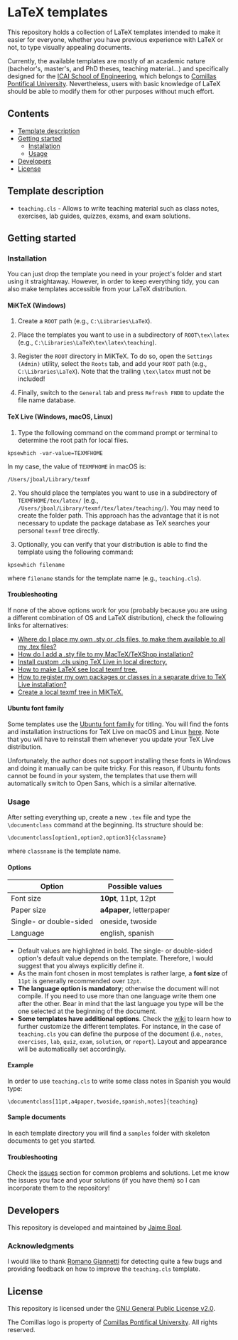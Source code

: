 # LaTeX templates
This repository holds a collection of LaTeX templates intended to make it easier for everyone, whether you have previous experience with LaTeX or not, to type visually appealing documents.

Currently, the available templates are mostly of an academic nature (bachelor's, master's, and PhD theses, teaching material...) and specifically designed for the [ICAI School of Engineering](http://icai.comillas.edu/), which belongs to [Comillas Pontifical University](http://comillas.edu/). Nevertheless, users with basic knowledge of LaTeX should be able to modify them for other purposes without much effort.

## Contents
- [Template description](#template-description)
- [Getting started](#getting-started)
  - [Installation](#installation)
  - [Usage](#usage)
- [Developers](#developers)
- [License](#license)

## Template description
- `teaching.cls` - Allows to write teaching material such as class notes, exercises, lab guides, quizzes, exams, and exam solutions.

## Getting started
### Installation
You can just drop the template you need in your project's folder and start using it straightaway. However, in order to keep everything tidy, you can also make templates accessible from your LaTeX distribution.

#### MiKTeX (Windows)
1. Create a `ROOT` path (e.g., `C:\Libraries\LaTeX`).

2. Place the templates you want to use in a subdirectory of `ROOT\tex\latex` (e.g., `C:\Libraries\LaTeX\tex\latex\teaching`).

3. Register the `ROOT` directory in MiKTeX. To do so, open the `Settings (Admin)` utility, select the `Roots` tab, and add your `ROOT` path (e.g., `C:\Libraries\LaTeX`). Note that the trailing `\tex\latex` must not be included!

4. Finally, switch to the `General` tab and press `Refresh FNDB` to update the file name database.

#### TeX Live (Windows, macOS, Linux)
1. Type the following command on the command prompt or terminal to determine the root path for local files.

  ```
  kpsewhich -var-value=TEXMFHOME
  ```

  In my case, the value of `TEXMFHOME` in macOS is:

  ```
  /Users/jboal/Library/texmf
  ```

2. You should place the templates you want to use in a subdirectory of `TEXMFHOME/tex/latex/` (e.g., `/Users/jboal/Library/texmf/tex/latex/teaching/`). You may need to create the folder path. This approach has the advantage that it is not necessary to update the package database as TeX searches your personal `texmf` tree directly.

3. Optionally, you can verify that your distribution is able to find the template using the following command:

  ```
  kpsewhich filename
  ```

  where `filename` stands for the template name (e.g., `teaching.cls`).

#### Troubleshooting
If none of the above options work for you (probably because you are using a different combination of OS and LaTeX distribution), check the following links for alternatives:
- [Where do I place my own .sty or .cls files, to make them available to all my .tex files?](http://tex.stackexchange.com/questions/1137/where-do-i-place-my-own-sty-or-cls-files-to-make-them-available-to-all-my-te)
- [How do I add a .sty file to my MacTeX/TeXShop installation?](http://tex.stackexchange.com/questions/10252/how-do-i-add-a-sty-file-to-my-mactex-texshop-installation)
- [Install custom .cls using TeX Live in local directory.](http://tex.stackexchange.com/questions/96976/install-custom-cls-using-tex-live-in-local-directory)
- [How to make LaTeX see local texmf tree.](http://tex.stackexchange.com/questions/30494/how-to-make-latex-see-local-texmf-tree)
- [How to register my own packages or classes in a separate drive to TeX Live installation?](http://tex.stackexchange.com/questions/20160/how-to-register-my-own-packages-or-classes-in-a-separate-drive-to-tex-live-insta)
- [Create a local texmf tree in MiKTeX.](http://tex.stackexchange.com/questions/69483/create-a-local-texmf-tree-in-miktex)

#### Ubuntu font family
Some templates use the [Ubuntu font family](http://font.ubuntu.com/) for titling. You will find the fonts and installation instructions for TeX Live on macOS and Linux [here](https://github.com/tzwenn/ubuntu-latex-fonts). Note that you will have to reinstall them whenever you update your TeX Live distribution.

Unfortunately, the author does not support installing these fonts in Windows and doing it manually can be quite tricky. For this reason, if Ubuntu fonts cannot be found in your system, the templates that use them will automatically switch to Open Sans, which is a similar alternative.

### Usage
After setting everything up, create a new `.tex` file and type the `\documentclass` command at the beginning. Its structure should be:

```
\documentclass[option1,option2,option3]{classname}
```
where `classname` is the template name.

#### Options

| Option                  | Possible values          |
|-------------------------|--------------------------|
| Font size               | **10pt**, 11pt, 12pt     |
| Paper size              | **a4paper**, letterpaper |
| Single- or double-sided | oneside, twoside         |
| Language                | english, spanish         |

- Default values are highlighted in bold. The single- or double-sided option's default value depends on the template. Therefore, I would suggest that you always explicitly define it.
- As the main font chosen in most templates is rather large, a **font size** of `11pt` is generally recommended over `12pt`.
- **The language option is mandatory**; otherwise the document will not compile. If you need to use more than one language write them one after the other. Bear in mind that the last language you type will be the one selected at the beginning of the document.
- **Some templates have additional options**. Check the [wiki](https://github.com/jboalml/latex/wiki) to learn how to further customize the different templates. For instance, in the case of `teaching.cls` you can define the purpose of the document (i.e., `notes`, `exercises`, `lab`, `quiz`, `exam`, `solution`, or `report`). Layout and appearance will be automatically set accordingly.

#### Example
In order to use `teaching.cls` to write some class notes in Spanish you would type:

```
\documentclass[11pt,a4paper,twoside,spanish,notes]{teaching}
```

#### Sample documents
In each template directory you will find a `samples` folder with skeleton documents to get you started.

#### Troubleshooting
Check the [issues](https://github.com/jboalml/latex/issues) section for common problems and solutions. Let me know the issues you face and your solutions (if you have them) so I can incorporate them to the repository!

## Developers
This repository is developed and maintained by [Jaime Boal](https://github.com/jboalml).

### Acknowledgments
I would like to thank [Romano Giannetti](https://github.com/Rmano) for detecting quite a few bugs and providing feedback on how to improve the `teaching.cls` template.

## License
This repository is licensed under the [GNU General Public License v2.0](LICENSE.txt).

The Comillas logo is property of [Comillas Pontifical University](http://comillas.edu/). All rights reserved.
